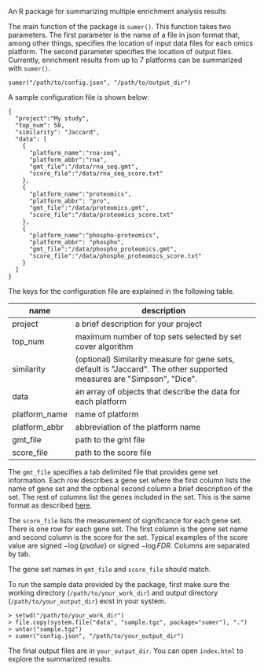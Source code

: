 An R package for summarizing multiple enrichment analysis results

The main function of the package is `sumer()`. This function takes two
parameters. The first parameter is the name of a file in json format
that, among other things, specifies the location of input data files for
each omics platform. The second parameter specifies the location of
output files. Currently, enrichment results from up to 7 platforms can
be summarized with `sumer()`.

``` {.sourceCode .r}
sumer("/path/to/config.json", "/path/to/output_dir")
```

A sample configuration file is shown below:

``` {.sourceCode .js}
{
  "project":"My study",
  "top_num": 50,
  "similarity": "Jaccard",
  "data": [
    {
      "platform_name":"rna-seq",
      "platform_abbr":"rna",
      "gmt_file":"/data/rna_seq.gmt",
      "score_file":"/data/rna_seq_score.txt"
    },
    {
      "platform_name":"proteomics",
      "platform_abbr": "pro",
      "gmt_file":"/data/proteomics.gmt",
      "score_file":"/data/proteomics_score.txt"
    },
    {
      "platform_name":"phospho-proteomics",
      "platform_abbr": "phospho",
      "gmt_file":"/data/phospho_proteomics.gmt",
      "score_file":"/data/phospho_proteomics_score.txt"
    }
  ]
}
```

The keys for the configuration file are explained in the following
table.

| name          | description                                                                                                  |
|---------------|--------------------------------------------------------------------------------------------------------------|
| project       | a brief description for your project                                                                         |
| top_num       | maximum number of top sets selected by set cover algorithm                                                   |
| similarity    | (optional) Similarity measure for gene sets, default is "Jaccard". The other supported measures are "Simpson", "Dice". |
| data          | an array of objects that describe the data for each platform                                                 |
| platform_name | name of platform                                                                                             |
| platform_abbr | abbreviation of the platform name                                                                            |
| gmt_file      | path to the gmt file                                                                                         |
| score_file    | path to the score file                                                                                       |


The `gmt_file` specifies a tab delimited file that provides gene set
information. Each row describes a gene set where the first column lists
the name of gene set and the optional second column a brief description
of the set. The rest of columns list the genes included in the set. This
is the same format as described
[here](https://software.broadinstitute.org/cancer/software/gsea/wiki/index.php/Data_formats#GMT:_Gene_Matrix_Transposed_file_format_.28.2A.gmt.29).

The `score_file` lists the measurement of significance for each gene
set. There is one row for each gene set. The first column is the gene
set name and second column is the score for the set. Typical examples of
the score value are signed $-\log\{pvalue\}$ or signed $-\log FDR$. Columns are separated by tab.

The gene set names in `gmt_file` and `score_file` should match.

To run the sample data provided by the package, first make sure the
working directory (`/path/to/your_work_dir`) and output directory
(`/path/to/your_output_dir`) exist in your system.

``` {.sourceCode .r}
> setwd("/path/to/your_work_dir")
> file.copy(system.file("data", "sample.tgz", package="sumer"), ".")
> untar("sample.tgz")
> sumer("config.json", "/path/to/your_output_dir")
```

The final output files are in `your_output_dir`. You can open
`index.html` to explore the summarized results.

